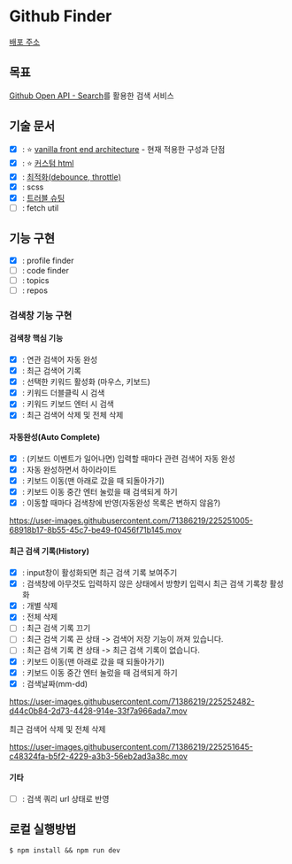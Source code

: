 # Github Finder

[배포 주소](https://kimyouknow.github.io/github-finder/)

## 목표

[Github Open API - Search](https://docs.github.com/ko/rest/search?apiVersion=2022-11-28)를 활용한 검색 서비스

## 기술 문서

- [x] : ⭐️ [vanilla front end architecture](docs/core.md) - 현재 적용한 구성과 단점
- [x] : ⭐️ [커스텀 html](docs/html.md)
- [x] : [최적화(debounce, throttle)](docs/optimize.md)
- [x] : scss
- [x] : [트러블 슈팅](docs/trouble-shotting.md)
- [ ] : fetch util

## 기능 구현

- [x] : profile finder
- [ ] : code finder
- [ ] : topics
- [ ] : repos

### 검색창 기능 구현

#### 검색창 핵심 기능

- [x] : 연관 검색어 자동 완성
- [x] : 최근 검색어 기록
- [x] : 선택한 키워드 활성화 (마우스, 키보드)
- [x] : 키워드 더블클릭 시 검색
- [x] : 키워드 키보드 엔터 시 검색
- [x] : 최근 검색어 삭제 및 전체 삭제

#### 자동완성(Auto Complete)

- [x] : (키보드 이벤트가 일어나면) 입력할 때마다 관련 검색어 자동 완성
- [x] : 자동 완성하면서 하이라이트
- [x] : 키보드 이동(맨 아래로 갔을 때 되돌아가기)
- [x] : 키보드 이동 중간 엔터 눌렀을 때 검색되게 하기
- [x] : 이동할 때마다 검색창에 반영(자동완성 목록은 변하지 않음?)

https://user-images.githubusercontent.com/71386219/225251005-68918b17-8b55-45c7-be49-f0456f71b145.mov

#### 최근 검색 기록(History)

- [x] : input창이 활성화되면 최근 검색 기록 보여주기
- [x] : 검색창에 아무것도 입력하지 않은 상태에서 방향키 입력시 최근 검색 기록창 활성화
- [x] : 개별 삭제
- [x] : 전체 삭제
- [ ] : 최근 검색 기록 끄기
- [ ] : 최근 검색 기록 끈 상태 -> 검색어 저장 기능이 꺼져 있습니다.
- [ ] : 최근 검색 기록 켠 상태 -> 최근 검색 기록이 없습니다.
- [x] : 키보드 이동(맨 아래로 갔을 때 되돌아가기)
- [x] : 키보드 이동 중간 엔터 눌렀을 때 검색되게 하기
- [x] : 검색날짜(mm-dd)

https://user-images.githubusercontent.com/71386219/225252482-d44c0b84-2d73-4428-914e-33f7a966ada7.mov

최근 검색어 삭제 및 전체 삭제

https://user-images.githubusercontent.com/71386219/225251645-c48324fa-b5f2-4229-a3b3-56eb2ad3a38c.mov

#### 기타

- [ ] : 검색 쿼리 url 상태로 반영

## 로컬 실행방법

```shell
$ npm install && npm run dev
```

